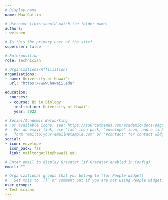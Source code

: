 ```yaml
---
# Display name
name: Max Gatlin

# Username (this should match the folder name)
authors:
- weishen

# Is this the primary user of the site?
superuser: false

# Role/position
role: Technician

# Organizations/Affiliations
organizations:
- name: University of Hawaiʻi
  url: "https://www.hawaii.edu"

education:
  courses:
  - course: BS in Biology
    institution: University of Hawaiʻi
    year: 2022

# Social/Academic Networking
# For available icons, see: https://sourcethemes.com/academic/docs/page-builder/#icons
#   For an email link, use "fas" icon pack, "envelope" icon, and a link in the
#   form "mailto:your-email@example.com" or "#contact" for contact widget.
social:
- icon: envelope
  icon_pack: fas
  link: mailto:gatlin@hawaii.edu

# Enter email to display Gravatar (if Gravatar enabled in Config)
email: ""

# Organizational groups that you belong to (for People widget)
#   Set this to `[]` or comment out if you are not using People widget.
user_groups:
- Technicians
---
```

